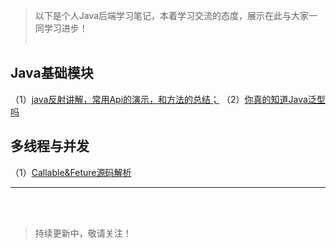 
> 以下是个人Java后端学习笔记，本着学习交流的态度，展示在此与大家一同学习进步！
</br></br>

## Java基础模块
（1）[java反射讲解，常用Api的演示，和方法的总结；](https://github.com/GaoLeiplus/javaDancer/blob/master/java基础/java反射讲解.md)
（2）[你真的知道Java泛型吗](https://github.com/GaoLeiplus/javaDancer/blob/master/java基础/你真的知道Java泛型吗.md)



## 多线程与并发
（1）[Callable&Feture源码解析](https://github.com/GaoLeiplus/javaDancer/blob/master/多线程与并发/Future源码解析.md)






- - -

</br></br>
> 持续更新中，敬请关注！
